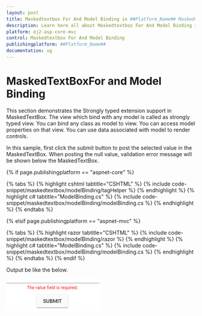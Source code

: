 ```yaml
---
layout: post
title: Maskedtextbox For And Model Binding in ##Platform_Name## Maskedtextbox Control | Syncfusion
description: Learn here all about Maskedtextbox For And Model Binding in Syncfusion ##Platform_Name## Maskedtextbox component of syncfusion and more.
platform: ej2-asp-core-mvc
control: Maskedtextbox For And Model Binding
publishingplatform: ##Platform_Name##
documentation: ug
---
```


# MaskedTextBoxFor and Model Binding

This section demonstrates the Strongly typed extension support in MaskedTextBox. The view which bind with any model is called as strongly typed view. You can bind any class as model to view. You can access model properties on that view. You can use data associated with model to render controls.

In this sample, first click the submit button to post the selected value in the MaskedTextBox. When posting the null value, validation error message will be shown below the MaskedTextBox.

{% if page.publishingplatform == "aspnet-core" %}

{% tabs %}
{% highlight cshtml tabtitle="CSHTML" %}
{% include code-snippet/maskedtextbox/modelBinding/tagHelper %}
{% endhighlight %}
{% highlight c# tabtitle="ModelBinding.cs" %}
{% include code-snippet/maskedtextbox/modelBinding/modelBinding.cs %}
{% endhighlight %}
{% endtabs %}

{% elsif page.publishingplatform == "aspnet-mvc" %}

{% tabs %}
{% highlight razor tabtitle="CSHTML" %}
{% include code-snippet/maskedtextbox/modelBinding/razor %}
{% endhighlight %}
{% highlight c# tabtitle="ModelBinding.cs" %}
{% include code-snippet/maskedtextbox/modelBinding/modelBinding.cs %}
{% endhighlight %}
{% endtabs %}
{% endif %}



Output be like the below.

![MaskedTextBox Sample](../images/modelbinding.png)
